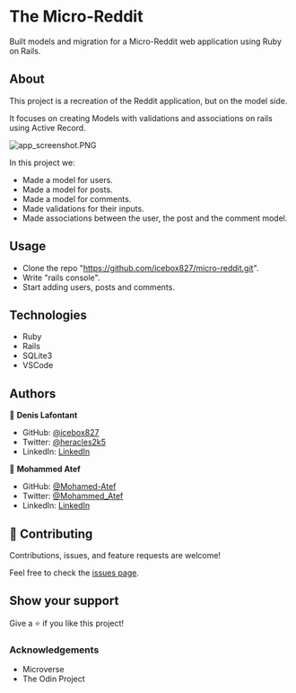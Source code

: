 # The Micro-Reddit

Built models and migration for a Micro-Reddit web application using Ruby on Rails.

## About

This project is a recreation of the Reddit application, but on the model side.

It focuses on creating Models with validations and associations on rails using Active Record.

![app_screenshot.PNG](https://github.com/icebox827/micro-reddit/blob/feature_app/APP_SCREENSHOT.png?raw=true)

In this project we:
- Made a model for users.
- Made a model for posts.
- Made a model for comments.
- Made validations for their inputs.
- Made associations between the user, the post and the comment model.

## Usage

- Clone the repo "https://github.com/icebox827/micro-reddit.git".
- Write "rails console".
- Start adding users, posts and comments.


## Technologies

- Ruby
- Rails
- SQLite3
- VSCode

## Authors

👤 **Denis Lafontant**

- GitHub: [@icebox827](https://github.com/icebox827)
- Twitter: [@heracles2k5](https://twitter.com/@heracles2k5)
- LinkedIn: [LinkedIn](https://www.linkedin.com/in/denis-lafontant/)

👤 **Mohammed Atef**

- GitHub: [@Mohamed-Atef](https://github.com/Mohamed-js)
- Twitter: [@Mohammed_Atef](https://twitter.com/Demovejetta)
- LinkedIn: [LinkedIn](https://www.linkedin.com/in/mohamed-js/)


## 🤝 Contributing

Contributions, issues, and feature requests are welcome!

Feel free to check the [issues page](https://github.com/icebox827/micro-reddit/issues/2).

## Show your support

Give a ⭐️ if you like this project!

### Acknowledgements

- Microverse
- The Odin Project
